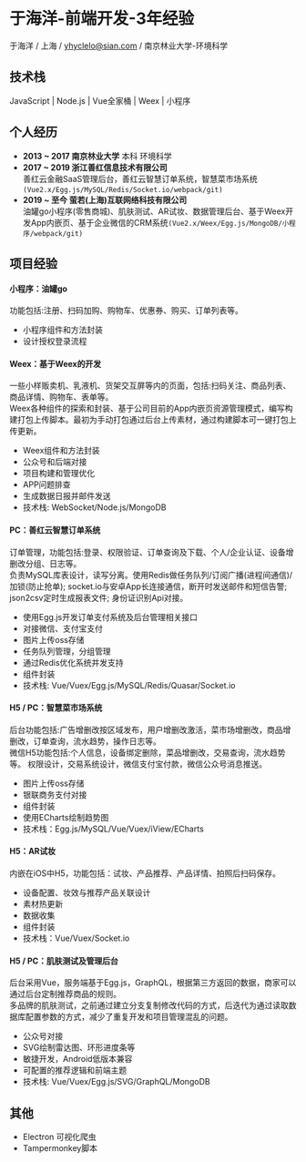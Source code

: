 # 于海洋-前端开发-3年经验
于海洋 / 上海 / yhyclelo@sian.com / 南京林业大学-环境科学

## 技术栈
JavaScript | Node.js | Vue全家桶 | Weex | 小程序
  
## 个人经历
* **2013 ~ 2017 南京林业大学** 本科 环境科学
* **2017 ~ 2019  浙江善红信息技术有限公司**  
善红云金融SaaS管理后台，善红云智慧订单系统，智慧菜市场系统`(Vue2.x/Egg.js/MySQL/Redis/Socket.io/webpack/git)`
* **2019 ~ 至今  萤若(上海)互联网络科技有限公司**  
油罐go小程序(零售商城)、肌肤测试、AR试妆、数据管理后台、基于Weex开发App内嵌页、基于企业微信的CRM系统`(Vue2.x/Weex/Egg.js/MongoDB/小程序/webpack/git)`

  

## 项目经验
#### 小程序：油罐go
功能包括:注册、扫码加购、购物车、优惠券、购买、订单列表等。
* 小程序组件和方法封装
* 设计授权登录流程

#### Weex：基于Weex的开发
一些小样贩卖机、乳液机、货架交互屏等内的页面，包括:扫码关注、商品列表、商品详情、购物车、表单等。  
Weex各种组件的探索和封装、基于公司目前的App内嵌页资源管理模式，编写构建打包上传脚本。最初为手动打包通过后台上传素材，通过构建脚本可一键打包上传更新。  
* Weex组件和方法封装
* 公众号和后端对接
* 项目构建和管理优化
* APP问题排查
* 生成数据日报并邮件发送
* 技术栈: WebSocket/Node.js/MongoDB

#### PC：善红云智慧订单系统
订单管理，功能包括:登录、权限验证、订单查询及下载、个人/企业认证、设备增删改分组、日志等。  
负责MySQL库表设计，读写分离。使用Redis做任务队列/订阅广播(进程间通信)/加锁(防止抢单); socket.io与安卓App长连接通信，断开时发送邮件和短信告警; json2csv定时生成报表文件; 身份证识别Api对接。
* 使用Egg.js开发订单支付系统及后台管理相关接口
* 对接微信、支付宝支付
* 图片上传oss存储
* 任务队列管理，分组管理
* 通过Redis优化系统并发支持
* 组件封装
* 技术栈: Vue/Vuex/Egg.js/MySQL/Redis/Quasar/Socket.io


#### H5 / PC：智慧菜市场系统  
后台功能包括:广告增删改按区域发布，用户增删改激活，菜市场增删改，商品增删改，订单查询，流水趋势，操作日志等。  
微信H5功能包括:个人信息，设备绑定删除，菜品增删改，交易查询，流水趋势等。 
权限设计，交易系统设计，微信支付宝付款，微信公众号消息推送。
* 图片上传oss存储
* 银联商务支付对接
* 组件封装
* 使用ECharts绘制趋势图
* 技术栈：Egg.js/MySQL/Vue/Vuex/iView/ECharts

#### H5：AR试妆
内嵌在iOS中H5，功能包括：试妆、产品推荐、产品详情、拍照后扫码保存。  
* 设备配置、妆效与推荐产品关联设计
* 素材热更新
* 数据收集
* 组件封装
* 技术栈：Vue/Vuex/Socket.io

#### H5 / PC：肌肤测试及管理后台
后台采用Vue，服务端基于Egg.js，GraphQL，根据第三方返回的数据，商家可以通过后台定制推荐商品的规则。  
多品牌的肌肤测试，之前通过建立分支复制修改代码的方式，后迭代为通过读取数据库配置参数的方式，减少了重复开发和项目管理混乱的问题。  
* 公众号对接
* SVG绘制雷达图、环形进度条等
* 敏捷开发，Android低版本兼容
* 可配置的推荐逻辑和前端主题
* 技术栈: Vue/Vuex/Egg.js/SVG/GraphQL/MongoDB

  
## 其他
* Electron 可视化爬虫
* Tampermonkey脚本
